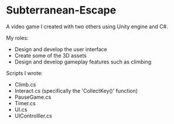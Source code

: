 # Subterranean-Escape
A video game I created with two others using Unity engine and C#.

My roles:
- Design and develop the user interface
- Create some of the 3D assets
- Design and develop gameplay features such as climbing

Scripts I wrote:
- Climb.cs
- Interact.cs (specifically the 'CollectKey()' function)
- PauseGame.cs
- Timer.cs
- UI.cs
- UIControlller.cs
